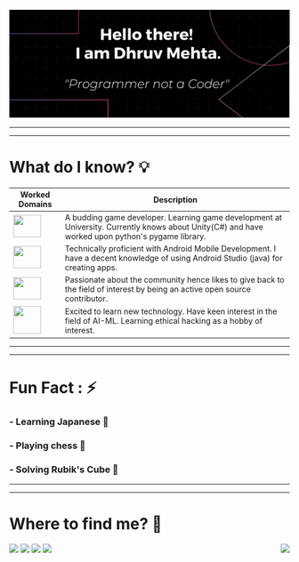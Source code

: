 ![Banner Image](https://github.com/Dhruv-194/Dhruv-194/blob/master/Images/GithubReadme%20BAnner%20long%20(1).png)

--- 



---


# What do I know? :bulb:

| Worked Domains | Description | 
| ---------------------------------------------------------------------------------------------------------------------- | --------------- | 
| <img src = "https://www.iconfinder.com/data/icons/ionicons/512/icon-game-controller-b-512.png" width="50" height="40"> | A budding game developer. Learning game development at University. Currently knows about Unity(C#) and have worked upon python's pygame library. | 
| <img src = "https://cdn.jsdelivr.net/npm/simple-icons@v3/icons/android.svg" width="50" height="40"> | Technically proficient with Android Mobile Development. I have a decent knowledge of using Android Studio (java) for creating apps.| 
| <img src = "https://cdn.jsdelivr.net/npm/simple-icons@v3/icons/opensourceinitiative.svg" width="50" height="40"> | Passionate about the community hence likes to give back to the field of interest by being an active open source contributor.|
| <img src = "https://www.iconfinder.com/data/icons/font-awesome/1792/pied-piper-alt-512.png" width="50" height="50"> | Excited to learn new technology. Have keen interest in the field of AI-ML. Learning ethical hacking as a hobby of interest. | 


--- 



---

# Fun Fact : :zap:
### - Learning Japanese :japanese_castle:
### - Playing chess :white_square_button:
### - Solving Rubik's Cube :100:


--- 



---

# Where to find me? :thinking:                
<img align="right" src="https://emoji.gg/assets/emoji/6738_WaddlingDuck.gif" />

<img src= "https://img.shields.io/badge/twitter-%231DA1F2.svg?&style=for-the-badge&logo=twitter&logoColor=white"> 
<img src= "https://img.shields.io/badge/twitter-%231DA1F2.svg?&style=for-the-badge&logo=twitter&logoColor=white"> 
<img src= "https://img.shields.io/badge/twitter-%231DA1F2.svg?&style=for-the-badge&logo=twitter&logoColor=white"> 
<img src= "https://img.shields.io/badge/twitter-%231DA1F2.svg?&style=for-the-badge&logo=twitter&logoColor=white"> 
